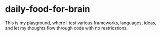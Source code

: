 # daily-food-for-brain
This is my playground, where I test various frameworks, languages, ideas, and let my thoughts flow through code with no restricstions.
